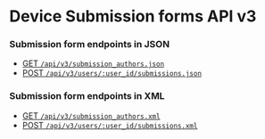 # Device Submission forms API v3
### Submission form endpoints in JSON

* [GET `/api/v3/submission_authors.json`](./submission-json.md#json-get-all-authors)
* [POST `/api/v3/users/:user_id/submissions.json`](./submission-json.md#json-post-create-submission-form-for-user)


### Submission form endpoints in XML
* [GET `/api/v3/submission_authors.xml`](./submission-xml.md#xml-get-all-authors)
* [POST `/api/v3/users/:user_id/submissions.xml`](./submission-xml.md#xml-post-create-submission-form-for-user)
